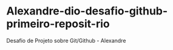 # Alexandre-dio-desafio-github-primeiro-reposit-rio
Desafio de Projeto sobre Git/Github - Alexandre
